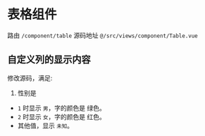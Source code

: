 # 表格组件
路由 `/component/table`
源码地址 `@/src/views/component/Table.vue`

## 自定义列的显示内容
修改源码，满足:  

1. 性别是 
  * `1` 时显示 `男`，字的颜色是 绿色。
  * `2` 时显示 `女`，字的颜色是 红色。
  * 其他值，显示 `未知`。